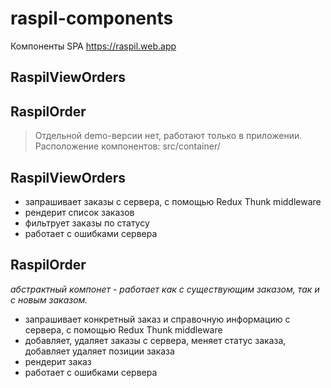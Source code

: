 # raspil-components
Компоненты SPA https://raspil.web.app

## RaspilViewOrders
## RaspilOrder
> Отдельной demo-версии нет, работают только в приложении.
> Расположение компонентов: src/container/

## RaspilViewOrders
- запрашивает заказы с сервера, с помощью Redux Thunk middleware
- рендерит список заказов
- фильтрует заказы по статусу
- работает с ошибками сервера
## RaspilOrder
*абстрактный компонет - работает как с существующим заказом, так и с новым заказом.*

- запрашивает конкретный заказ и справочную информацию с сервера, с помощью Redux Thunk middleware
- добавляет, удаляет заказы с сервера, меняет статус заказа, добавляет удаляет позиции заказа
- рендерит заказ
- работает с ошибками сервера

